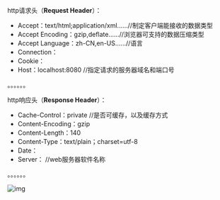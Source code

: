 http请求头（**Request Header**）：

- Accept：text/html;application/xml......//制定客户端能接收的数据类型
- Accept Encoding：gzip,deflate......//浏览器可支持的数据压缩类型
- Accept Language：zh-CN,en-US......//语言
- Connection：
- Cookie：
- Host：localhost:8080	//指定请求的服务器域名和端口号

。。。。。。







http响应头（**Response Header**）：

- Cache-Control：private	//是否可缓存，以及缓存方式
- Content-Encoding：gzip
- Content-Length：140
- Content-Type：text/plain；charset=utf-8
- Date：
- Server：	//web服务器软件名称

。。。。。。

![img](/resources/httpheader.jpg)